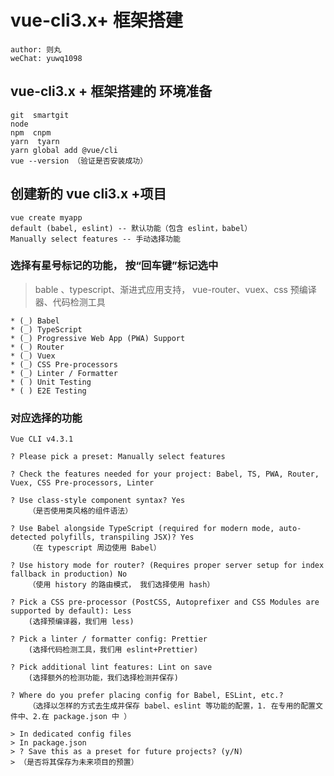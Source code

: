 # vue-cli3.x+ 框架搭建

    author: 则丸
    weChat: yuwq1098

## vue-cli3.x + 框架搭建的 环境准备

    git  smartgit
    node
    npm  cnpm
    yarn  tyarn
    yarn global add @vue/cli
    vue --version （验证是否安装成功）

## 创建新的 vue cli3.x +项目

    vue create myapp
    default (babel, eslint) -- 默认功能（包含 eslint，babel）
    Manually select features -- 手动选择功能

### 选择有星号标记的功能， 按“回车键”标记选中

> bable 、typescript、渐进式应用支持， vue-router、vuex、css 预编译器、代码检测工具

    * (_) Babel
    * (_) TypeScript
    * (_) Progressive Web App (PWA) Support
    * (_) Router
    * (_) Vuex
    * (_) CSS Pre-processors
    * (_) Linter / Formatter
    * ( ) Unit Testing
    * ( ) E2E Testing

### 对应选择的功能

    Vue CLI v4.3.1

    ? Please pick a preset: Manually select features

    ? Check the features needed for your project: Babel, TS, PWA, Router,
    Vuex, CSS Pre-processors, Linter

    ? Use class-style component syntax? Yes
        （是否使用类风格的组件语法）

    ? Use Babel alongside TypeScript (required for modern mode, auto-detected polyfills, transpiling JSX)? Yes
        （在 typescript 周边使用 Babel）

    ? Use history mode for router? (Requires proper server setup for index fallback in production) No
        （使用 history 的路由模式， 我们选择使用 hash）

    ? Pick a CSS pre-processor (PostCSS, Autoprefixer and CSS Modules are supported by default): Less
        (选择预编译器，我们用 less)

    ? Pick a linter / formatter config: Prettier
        (选择代码检测工具，我们用 eslint+Prettier)

    ? Pick additional lint features: Lint on save
        (选择额外的检测功能，我们选择检测并保存)

    ? Where do you prefer placing config for Babel, ESLint, etc.?
        （选择以怎样的方式去生成并保存 babel、eslint 等功能的配置，1. 在专用的配置文件中、2.在 package.json 中 ）

    > In dedicated config files
    > In package.json
    > ? Save this as a preset for future projects? (y/N)
    > （是否将其保存为未来项目的预置）
